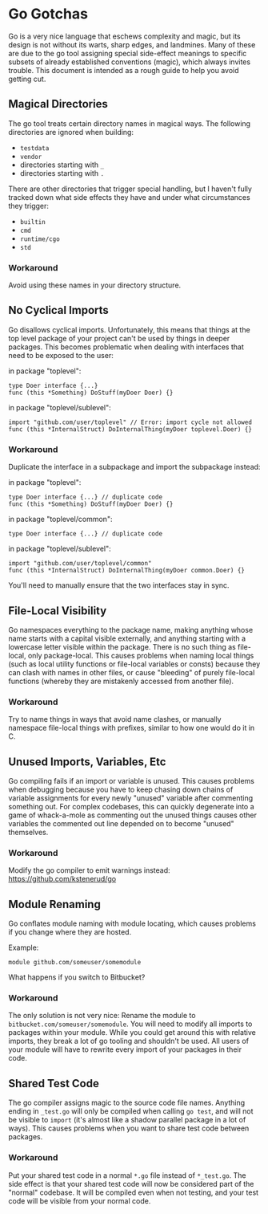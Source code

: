 Go Gotchas
==========

Go is a very nice language that eschews complexity and magic, but its design is not without its warts, sharp edges, and landmines. Many of these are due to the go tool assigning special side-effect meanings to specific subsets of already established conventions (magic), which always invites trouble. This document is intended as a rough guide to help you avoid getting cut.



Magical Directories
-------------------

The go tool treats certain directory names in magical ways. The following directories are ignored when building:

- `testdata`
- `vendor`
- directories starting with `_`
- directories starting with `.`

There are other directories that trigger special handling, but I haven't fully tracked down what side effects they have and under what circumstances they trigger:

- `builtin`
- `cmd`
- `runtime/cgo`
- `std`

### Workaround

Avoid using these names in your directory structure.



No Cyclical Imports
-------------------

Go disallows cyclical imports. Unfortunately, this means that things at the top level package of your project can't be used by things in deeper packages. This becomes problematic when dealing with interfaces that need to be exposed to the user:

in package "toplevel":

```golang
type Doer interface {...}
func (this *Something) DoStuff(myDoer Doer) {}
```

in package "toplevel/sublevel":

```golang
import "github.com/user/toplevel" // Error: import cycle not allowed
func (this *InternalStruct) DoInternalThing(myDoer toplevel.Doer) {}
```

### Workaround

Duplicate the interface in a subpackage and import the subpackage instead:

in package "toplevel":

```golang
type Doer interface {...} // duplicate code
func (this *Something) DoStuff(myDoer Doer) {}
```

in package "toplevel/common":

```golang
type Doer interface {...} // duplicate code
```

in package "toplevel/sublevel":

```golang
import "github.com/user/toplevel/common"
func (this *InternalStruct) DoInternalThing(myDoer common.Doer) {}
```

You'll need to manually ensure that the two interfaces stay in sync.



File-Local Visibility
---------------------

Go namespaces everything to the package name, making anything whose name starts with a capital visible externally, and anything starting with a lowercase letter visible within the package. There is no such thing as file-local, only package-local. This causes problems when naming local things (such as local utility functions or file-local variables or consts) because they can clash with names in other files, or cause "bleeding" of purely file-local functions (whereby they are mistakenly accessed from another file).

### Workaround

Try to name things in ways that avoid name clashes, or manually namespace file-local things with prefixes, similar to how one would do it in C.



Unused Imports, Variables, Etc
------------------------------

Go compiling fails if an import or variable is unused. This causes problems when debugging because you have to keep chasing down chains of variable assignments for every newly "unused" variable after commenting something out. For complex codebases, this can quickly degenerate into a game of whack-a-mole as commenting out the unused things causes other variables the commented out line depended on to become "unused" themselves.

### Workaround

Modify the go compiler to emit warnings instead: https://github.com/kstenerud/go



Module Renaming
---------------

Go conflates module naming with module locating, which causes problems if you change where they are hosted.

Example:

    module github.com/someuser/somemodule

What happens if you switch to Bitbucket?

### Workaround

The only solution is not very nice: Rename the module to `bitbucket.com/someuser/somemodule`. You will need to modify all imports to packages within your module. While you could get around this with relative imports, they break a lot of go tooling and shouldn't be used. All users of your module will have to rewrite every import of your packages in their code.



Shared Test Code
----------------

The go compiler assigns magic to the source code file names. Anything ending in `_test.go` will only be compiled when calling `go test`, and will not be visible to `import` (it's almost like a shadow parallel package in a lot of ways). This causes problems when you want to share test code between packages.

### Workaround

Put your shared test code in a normal `*.go` file instead of `*_test.go`. The side effect is that your shared test code will now be considered part of the "normal" codebase. It will be compiled even when not testing, and your test code will be visible from your normal code.
